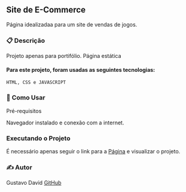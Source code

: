 ## Site de E-Commerce

Página idealizadaa para um site de vendas de jogos.

### 📋 Descrição

Projeto apenas para portifólio. Página estática

#### Para este projeto, foram usadas as seguintes tecnologias: 

    HTML, CSS e JAVASCRIPT

### 🚀 Como Usar
Pré-requisitos

Navegador instalado e conexão com a internet. 

### Executando o Projeto

É necessário apenas seguir o link para a [Página](https://gustavobardavid.github.io/site-de-ecommerce/) e visualizar o projeto.

### ✍️ Autor

Gustavo David
[GitHub](https://github.com/gustavobardavid)


